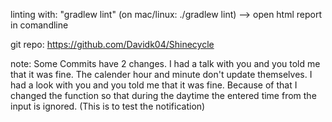linting with: "gradlew lint" (on mac/linux: ./gradlew lint) --> open html report in comandline

git repo: https://github.com/Davidk04/Shinecycle

note:
Some Commits have 2 changes. I had a talk with you and you told me that it was fine.
The calender hour and minute don't update themselves. I had a look with you and you told me that it was fine.
Because of that I changed the function so that during the daytime the entered time from the input is ignored. (This is to test the notification)

